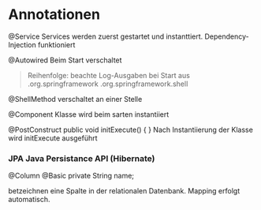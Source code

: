 Annotationen
============

@Service
Services werden zuerst gestartet und instanttiert.
Dependency-Injection funktioniert

@Autowired
Beim Start verschaltet
> Reihenfolge: beachte Log-Ausgaben bei Start
aus .org.springframework
.org.springframework.shell

@ShellMethod
verschaltet an einer Stelle


@Component
Klasse wird beim sarten instantiiert

@PostConstruct
public void initExecute() {
}
Nach Instantiierung der Klasse wird initExecute ausgeführt



### JPA Java Persistance API (Hibernate)
@Column
@Basic
private String name;

betzeichnen eine Spalte in der relationalen Datenbank. Mapping erfolgt automatisch.

